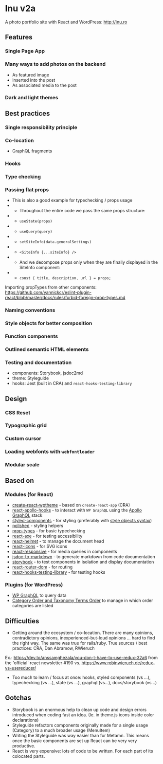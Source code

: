 # Inu v2a

A photo portfolio site with React and WordPress: http://inu.ro

## Features

### Single Page App

### Many ways to add photos on the backend

- As featured image
- Inserted into the post
- As associated media to the post

### Dark and light themes

## Best practices

### Single responsibility principle

### Co-location

- GraphQL fragments

### Hooks

### Type checking

### Passing flat props

- This is also a good example for typechecking / props usage
- - Throughout the entire code we pass the same props structure:
- - `useState(props)`
- - `useQuery(query)`
- - `setSiteInfo(data.generalSettings)`
- - `<SiteInfo {...siteInfo} />`
- - And we decompose props only when they are finally displayed in the SiteInfo component:
- - `const { title, description, url } = props;`

Importing propTypes from other components: https://github.com/yannickcr/eslint-plugin-react/blob/master/docs/rules/forbid-foreign-prop-types.md

### Naming conventions

### Style objects for better composition

### Function components

### Outlined semantic HTML elements

### Testing and documentation

- components: Storybook, jsdoc2md
- theme: Styleguide
- hooks: Jest (built in CRA) and `react-hooks-testing-library`

## Design

### CSS Reset

### Typographic grid

### Custom cursor

### Loading webfonts with `webfontloader`

### Modular scale

## Based on

### Modules (for React)

- [create-react-wptheme](https://github.com/devloco/create-react-wptheme) - based on `create-react-app` (CRA)
- [react-apollo-hooks](https://github.com/trojanowski/react-apollo-hooks) - to interact with `WP GraphQL` using the [Apollo GraphQL](https://github.com/apollographql/react-apollo) stack
- [styled-components](https://www.styled-components.com/) - for styling (preferably with [style objects syntax](https://github.com/metamn/styled-components))
- [polished](https://polished.js.org/) - styling helpers
- [prop-types](https://reactjs.org/docs/typechecking-with-proptypes.html) - for basic typechecking
- [react-axe](https://www.npmjs.com/package/react-axe) - for testing accessibility
- [react-helmet](https://github.com/nfl/react-helmet) - to manage the document head
- [react-icons](https://github.com/react-icons/react-icons) - for SVG icons
- [react-responsive](https://github.com/contra/react-responsive) - for media queries in components
- [jsdoc-to-markdown](https://github.com/jsdoc2md/jsdoc-to-markdown) - to generate markdown from code documentation
- [storybook](https://storybook.js.org/) - to test components in isolation and display documentation
- [react-router-dom](https://www.npmjs.com/package/react-router) - for routing
- [react-hooks-testing-library](https://github.com/testing-library/react-hooks-testing-library) - for testing hooks

### Plugins (for WordPress)

- [WP GraphQL](https://www.wpgraphql.com/) to query data
- [Category Order and Taxonomy Terms Order](https://www.nsp-code.com/wordpress-plugins/category-order-and-taxonomy-terms-order/) to manage in which order categories are listed

## Difficulties

- Getting around the ecosystem / co-location. There are many opinions, contradictory opinions, inexperienced-but-loud opinions ... hard to find the right way. The same was true for rails/ruby. True sources / best practices: CRA, Dan Abramow, RWieruch

Ex.: https://dev.to/anssamghezala/you-don-t-have-to-use-redux-32a6 from the 'official' react newsletter #190 vs. https://www.robinwieruch.de/redux-vs-usereducer/

- Too much to learn / focus at once: hooks, styled components (vs ...), typechecking (vs ...), state (vs ...), graphql (vs...), docs/storybook (vs...)

## Gotchas

- Storybook is an enormous help to clean up code and design errors introduced when coding fast an idea. (Ie. in theme.js icons inside color declarations)
- Styleguide refactors components originally made for a single usage (Category) to a much broader usage (MenuItem)
- Writing the Styleguide was way easier than for Metamn. This means once the basic components are set up React can be very very productive.
- React is very expensive: lots of code to be written. For each part of its colocated parts.
